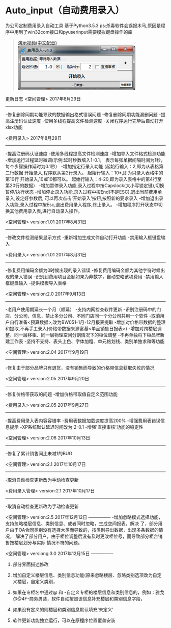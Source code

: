 # Auto_input（自动费用录入）
为公司定制费用录入自动工具
基于Python3.5.3
ps:杀毒软件会误报木马,原因是程序中用到了win32com接口和pyuserinput需要模拟键盘操作的库
>[演示视频(中文配音)](http://v.youku.com/v_show/id_XMzI0ODQ2NDQ0NA==.html?spm=a2h3j.8428770.3416059.1)
![image](https://github.com/flysafely/Auto_input/blob/master/ep.jpg)

更新日志
<空间管理>
2017年8月29日
_____________

-修复删除同期功能导致的数据输出格式错误问题
-修复删除同期功能漏删问题
-提高注册码认证速度
-使用多线程提高文件检测速度
-关闭程序运行完毕后自动打开xlsx功能



<费用录入>
2017年8月29日
_____________

-提高注册码认证速度
-使用多线程提高文件检测速度
-增加导入文件格式检测功能
-增加运行过程延时微调(示例:延时秒数填入1-0.1，
 表示每张单据间隔时间为1秒，每个步骤操作延时为0.1秒）
-增加指定行录入功能
 (起始行输入：2,即为从表格第二行数据
  开始录入,程序默从第2行录入。
  起始行输入：10*,即为只录入表格中的第10行
  开始录入,10*或*10都可以。
  起始行输入：4-20,即为录入表格中的第4行至第20行的数据）
-增加暂停录入功能,录入过程中按Capslock(大小写锁定键),切换暂停/执行状态
-增加停止录入功能,录入过程中按End(不是ESC),退出当前费用单录入,设定好参数后,
 可以再次点击'开始录入'按钮,按照新的要求录入
-增加退出录入功能,录入过程中按Esc,退出费用录入程序,终止录入。
-增加程序打开状态中切换其他费用录入表,进行自动录入操作。


<空间管理>
version:1.01
2017年8月31日
_____________

-修改文件检测结果显示方式
-重新增加生成文件自动打开功能
-禁用输入框键盘输入



<费用录入>
version:1.01
2017年8月31日
_____________

-修复费用编码金额为0时候出现的录入错误
-修复费用编码金额为其他字符时候出现的录入错误
-识别到费用项目金额如果为非数字，自动忽略该项费用
-禁用输入框键盘输入
-提供模板导入表格

<空间管理>
version:2.0
2017年9月13日
_____________

-老用户使用期延长一个月（顺延）
-支持内网检查软件更新
-识别注册码中的门店、分公司、信息，禁止多分公司、不同门店同一个分公司共用一个软件
-取消用户自行准备<预算数据>,改为BW051-1月-12月报表提取
-增加对价格带数据的整理和提取,不再手工录入(价格带数据来源富基<单品销售日报表>)
-增加对跨楼层调整、同一层移柜、同一层物理空间分割情况下的柜位调整
-不再单独将下柜品牌新建工作表
-坚持不支持、表头上色、字体加粗、单元格划线、类别单独求和等功能


<空间管理>
version:2.04
2017年9月19日
_____________

-修复由于部分品牌只有退货，没有销售而导致的价格带信息获取失败的情况

<空间管理>
version:2.05
2017年9月20日
_____________

-修复价格带获取的问题
-增加价格带取值自定义范围功能



<费用录入>
version:2.05
2017年9月27日
_____________

-提高费用录入表内容容错率
-费用表数据加载速度提高200%
-增强费用表错误信息提示
-XP系统默认延迟时间改为:2-0.1
-增强'直接审核'功能的稳定性

<空间管理>
version:2.06
2017年10月13日
_____________

-修复了累计销售同比未减1的BUG

<空间管理>
version:2.1
2017年10月17日
_____________

-取消自动检查更新改为手动检查更新

<费用录入管理>
version:2.1
2017年10月17日
_____________

-取消自动检查更新改为手动检查更新

<空间管理>
version:2.5
2017年12月12日
—————
-增加忽略模式选择功能，支持忽略楼层信息、类别信息、或者同时忽略，生成空间报表，解决
 了，部分用户由于OA合同类别没有选择大类而导致的，按类别导出数据，出现多条数据的情况，
 解决了部分用户，由于柜位调整后没有及时更改柜位号，而导致部分柜台销售按楼层划分与实际
 情况不符的问题。

<空间管理>
versiong:3.0
2017年12月15日
—————

1. 部分界面描述修改

2. 增加自定义楼层信息、类别信息功能(原来忽略楼层、忽略类别选项改为自定义楼层，自定义类别，

3. 如果在专柜名中通过@  和 -自定义专柜的楼层信息和类别信息的，例如：雅戈尔@4F-商务男装，软件自动按照该信息补充楼层和类别信息字段，

4. 如果没有定义的则楼层和类别信息默认填充‘未定义’

5. 软件更新功能独立运行，可以在原程序位置覆盖安装
